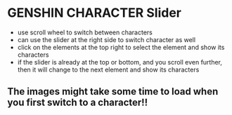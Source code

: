 # GENSHIN CHARACTER Slider

- use scroll wheel to switch between characters
- can use the slider at the right side to switch character as well
- click on the elements at the top right to select the element and show its characters
- if the slider is already at the top or bottom, and you scroll even further, then it will change to the next element and show its characters

## The images might take some time to load when you first switch to a character!!
